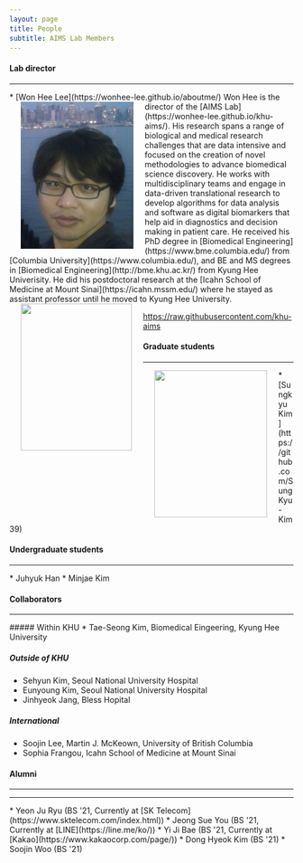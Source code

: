 ```yaml
---
layout: page
title: People
subtitle: AIMS Lab Members
---
```


#### Lab director
<hr>
* [Won Hee Lee](https://wonhee-lee.github.io/aboutme/)


<img src="/assets/img/khu_lab_pic.jpg" width="200" height="260" align="left" hspace="20" />
Won Hee is the director of the [AIMS Lab](https://wonhee-lee.github.io/khu-aims/). His research spans a range of biological and medical research challenges that are data intensive and focused on the creation of novel methodologies to advance biomedical science discovery. He works with multidisciplinary teams and engage in data-driven translational research to develop algorithms for data analysis and software as digital biomarkers that help aid in diagnostics and decision making in patient care. He received his PhD degree in [Biomedical Engineering](https://www.bme.columbia.edu/) from [Columbia University](https://www.columbia.edu/), and BE and MS degrees in [Biomedical Engineering](http://bme.khu.ac.kr/) from Kyung Hee Univerisity. He did his postdoctoral research at the [Icahn School of Medicine at Mount Sinai](https://icahn.mssm.edu/) where he stayed as assistant professor until he moved to Kyung Hee University.

<img src="https://raw.githubusercontent.com/mindlab-skku/mindlab-skku.github.io/master/img/Taesup_Moon.jpg" width="197" height="260" align="left" hspace="20" />

https://raw.githubusercontent.com/khu-aims

#### Graduate students
<hr>
<img src="/master/img/sungkyu_kim.jpg" width="200" height="260" align="left" hspace="20" />
* [Sungkyu Kim](https://github.com/SungKyu-Kim39)
 
#### Undergraduate students
<hr>
* Juhyuk Han
* Minjae Kim 

#### Collaborators
<hr>
##### Within KHU
* Tae-Seong Kim, Biomedical Eingeering, Kyung Hee University

##### Outside of KHU
* Sehyun Kim, Seoul National University Hospital 
* Eunyoung Kim, Seoul National University Hospital 
* Jinhyeok Jang, Bless Hopital

##### International
* Soojin Lee, Martin J. McKeown, University of British Columbia
* Sophia Frangou, Icahn School of Medicine at Mount Sinai

#### Alumni
<hr>
<hr>
* Yeon Ju Ryu (BS '21, Currently at [SK Telecom](https://www.sktelecom.com/index.html))
* Jeong Sue You (BS '21, Currently at [LINE](https://line.me/ko/))
* Yi Ji Bae (BS '21, Currently at [Kakao](https://www.kakaocorp.com/page/))
* Dong Hyeok Kim (BS '21)
* Soojin Woo (BS '21)

